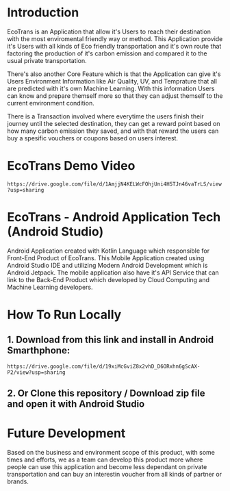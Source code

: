 # Introduction
EcoTrans is an Application that allow it's Users to reach their destination with the most enviromental friendly way or method. This Application provide it's Users with all kinds of Eco friendly transportation and it's own route that factoring the production of it's carbon emission and compared it to the usual private transportation.

There's also another Core Feature which is that the Application can give it's Users Environment Information like Air Quality, UV, and Temprature that all are predicted with it's own Machine Learning. With this information Users can know and prepare themself more so that they can adjust themself to the current environment condition.

There is a Transaction involved where everytime the users finish their journey until the selected destination, they can get a reward point based on how many carbon emission they saved, and with that reward the users can buy a spesific vouchers or coupons based on users interest.

# EcoTrans Demo Video
```https://drive.google.com/file/d/1AmjjN4KELWcFOhjUni4H5TJn46vaTrLS/view?usp=sharing```

# EcoTrans - Android Application Tech (Android Studio)
Android Application created with Kotlin Language which responsible for Front-End Product of EcoTrans. This Mobile Application created using Android Studio IDE and utilizing Modern Android Development which is Android Jetpack. The mobile application also have it's API Service that can link to the Back-End Product which developed by Cloud Computing and Machine Learning developers.

# How To Run Locally

## 1. Download from this link and install in Android Smarthphone:
```https://drive.google.com/file/d/19xiMcGviZ8x2vhD_D6ORxhn6gScAX-P2/view?usp=sharing```

## 2. Or Clone this repository / Download zip file and open it with Android Studio

# Future Development
Based on the business and environment scope of this product, with some times and efforts, we as a team can develop this product more where people can use this application and become less dependant on private transportation and can buy an interestin voucher from all kinds of partner or brands.
